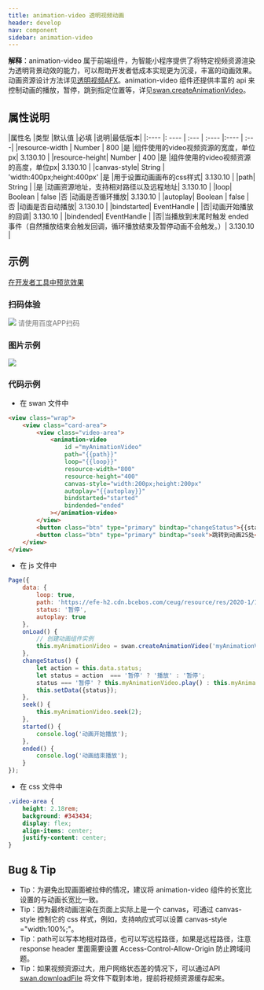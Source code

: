 ```yaml
---
title: animation-video 透明视频动画
header: develop
nav: component
sidebar: animation-video
---
```




**解释**：animation-video 属于前端组件，为智能小程序提供了将特定视频资源渲染为透明背景动效的能力，可以帮助开发者低成本实现更为沉浸，丰富的动画效果。动画资源设计方法详见[透明视频AFX](https://smartprogram.baidu.com/docs/design/resource/animationVideo/)。animation-video 组件还提供丰富的 api 来控制动画的播放，暂停，跳到指定位置等，详见[swan.createAnimationVideo](https://smartprogram.baidu.com/docs/develop/api/media/animationvideo_swan-createAnimationVideo/)。

##  属性说明

|属性名 |类型  |默认值  |必填 |说明|最低版本|
|:---- |: ---- | :--- | :---- |:---- | :---|
|resource-width | Number  | 800 |是 |组件使用的video视频资源的宽度，单位px| 3.130.10 |
|resource-height| Number | 400 |是 |组件使用的video视频资源的高度，单位px| 3.130.10 |
|canvas-style| String | 'width:400px;height:400px' |是 |用于设置动画画布的css样式| 3.130.10 |
|path| String |  |是 |动画资源地址，支持相对路径以及远程地址| 3.130.10 |
|loop| Boolean | false |否 |动画是否循环播放| 3.130.10 |
|autoplay| Boolean | false |否 |动画是否自动播放| 3.130.10 |
|bindstarted| EventHandle |  |否|动画开始播放的回调| 3.130.10 |
|bindended| EventHandle |  |否|当播放到末尾时触发 ended 事件（自然播放结束会触发回调，循环播放结束及暂停动画不会触发。）| 3.130.10 |


## 示例

<a href="swanide://fragment/ab0b71caf387bc59ae9a4190d6a750261578455636683" title="在开发者工具中预览效果" target="_self">在开发者工具中预览效果</a>

### 扫码体验

<div class='scan-code-container'>
    <img src="https://b.bdstatic.com/miniapp/assets/images/doc_demo/animation-video.png" class="demo-qrcode-image" />
    <font color=#777 12px>请使用百度APP扫码</font>
</div>


###  图片示例

<div class="m-doc-custom-examples">
    <div class="m-doc-custom-examples-correct">
        <img src="https://b.bdstatic.com/searchbox/icms/searchbox/images/animation-video.gif">
    </div>
    <div class="m-doc-custom-examples-correct">
        <img src=" ">
    </div>
    <div class="m-doc-custom-examples-correct">
        <img src=" ">
    </div>
</div>

###  代码示例


* 在 swan 文件中

```html
<view class="wrap">
    <view class="card-area">
        <view class="video-area">
            <animation-video
                id ="myAnimationVideo"
                path="{{path}}"
                loop="{{loop}}"
                resource-width="800"
                resource-height="400"
                canvas-style="width:200px;height:200px"
                autoplay="{{autoplay}}"
                bindstarted="started"
                bindended="ended"
            ></animation-video>
        </view>
        <button class="btn" type="primary" bindtap="changeStatus">{{status}}动画</button>
        <button class="btn" type="primary" bindtap="seek">跳转到动画2S处</button>
    </view>
</view>

```
* 在 js 文件中

```javascript
Page({
    data: {
        loop: true,
        path: 'https://efe-h2.cdn.bcebos.com/ceug/resource/res/2020-1/1577964961344/003e2f0dcd81.mp4',
        status: '暂停',
        autoplay: true
    },
    onLoad() {
        // 创建动画组件实例
        this.myAnimationVideo = swan.createAnimationVideo('myAnimationVideo');
    },
    changeStatus() {
        let action = this.data.status;
        let status = action  === '暂停' ? '播放' : '暂停';
        status === '暂停' ? this.myAnimationVideo.play() : this.myAnimationVideo.pause();
        this.setData({status});
    },
    seek() {
        this.myAnimationVideo.seek(2);
    },
    started() {
        console.log('动画开始播放');
    },
    ended() {
        console.log('动画结束播放');
    }
});
```

* 在 css 文件中

```css
.video-area {
    height: 2.18rem;
    background: #343434;
    display: flex;
    align-items: center;
    justify-content: center;
}
```




##  Bug & Tip

* Tip：为避免出现画面被拉伸的情况，建议将 animation-video 组件的长宽比设置的与动画长宽比一致。
* Tip：因为最终动画渲染在页面上实际上是一个 canvas，可通过 canvas-style 控制它的 css 样式，例如，支持响应式可以设置 canvas-style ="width:100%;"。
* Tip：path可以写本地相对路径，也可以写远程路径，如果是远程路径，注意 response header 里面需要设置 Access-Control-Allow-Origin 防止跨域问题。
* Tip：如果视频资源过大，用户网络状态差的情况下，可以通过API [swan.downloadFile](https://smartprogram.baidu.com/docs/develop/api/net/downloadFile/) 将文件下载到本地，提前将视频资源缓存起来。
